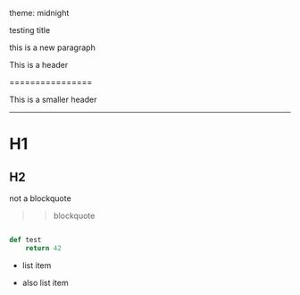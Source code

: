 theme: midnight

testing title


this is a new paragraph

This is a header

================

This is a smaller header

-----------------

# H1
## H2


not a blockquote

> > blockquote


~~~ python

def test
    return 42
~~~


* list item

* also list item
